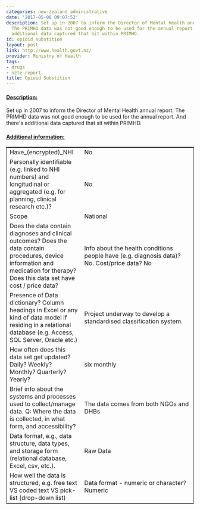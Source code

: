 ```yaml
---
categories: new-zealand administrative
date: '2017-05-08 09:07:52'
description: Set up in 2007 to inform the Director of Mental Health annual report.
  The PRIMHD data was not good enough to be used for the annual report. And there's
  additional data captured that sit within PRIMHD.
id: opioid_substition
layout: post
link: http://www.health.govt.nz/
provider: Ministry of Health
tags:
- drugs
- nzte-report
title: Opioid Substition
---
```



 <h4> <u>Description:</u> </h4>
Set up in 2007 to inform the Director of Mental Health annual report. The PRIMHD data was not good enough to be used for the annual report. And there's additional data captured that sit within PRIMHD.
 <h4> <u>Additional information:</u> </h4>
 <table style="border: 1px solid">
 <tr> <td width="40%">Have_(encrypted)_NHI</td> <td>No</td> </tr>
 <tr> <td width="40%">Personally identifiable (e.g. linked to NHI numbers) and longitudinal or aggregated (e.g. for planning, clinical research etc.)?</td> <td>No</td> </tr>
 <tr> <td width="40%">Scope</td> <td>National</td> </tr>
 <tr> <td width="40%">Does the data contain diagnoses and clinical outcomes?
Does the data contain procedures, device information and medication for therapy?
Does this data set have cost / price data?</td> <td>Info about the health conditions people have (e.g. diagnosis data)? No. Cost/price data? No</td> </tr>
 <tr> <td width="40%">Presence of Data dictionary? Column headings in Excel or any kind of data model if residing in a relational database (e.g. Access, SQL Server, Oracle etc.) </td> <td>Project underway to develop a standardised classification system.</td> </tr>
 <tr> <td width="40%">How often does this data set get updated? Daily? Weekly? Monthly? Quarterly? Yearly?</td> <td>six monthly</td> </tr>
 <tr> <td width="40%">Brief info about the systems and processes used to collect/manage data. Q: Where the data is collected, in what form, and accessibility?</td> <td>The data comes from both NGOs and DHBs</td> </tr>
 <tr> <td width="40%">Data format, e.g., data structure, data types, and storage form (relational database, Excel, csv, etc.).</td> <td>Raw Data</td> </tr>
 <tr> <td width="40%">How well the data is structured, e.g. free text VS coded text VS pick-list (drop-down list)</td> <td>Data format - numeric or character? Numeric</td> </tr>
 </table>